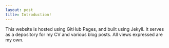 ```yaml
---
layout: post
title: Introduction!
---
```


This website is hosted using GitHub Pages, and built using Jekyll. It serves as a depository for my CV and various blog posts.
All views expressed are my own.
